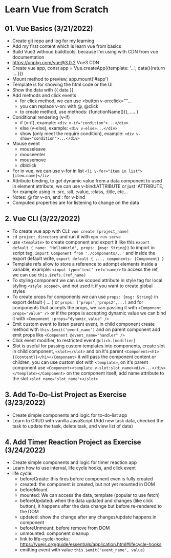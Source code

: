# Learn Vue from Scratch

## 01. Vue Basics (3/21/2022)

- Create git repo and log for my learning
- Add my first content which is learn vue from basics
- Build Vue3 withoud buildtools, because I'm using with CDN from vue documentation
- <https://unpkg.com/vue@3.0.2> Vue3 CDN
- Create vue app, const app = Vue.createApp({template: '...', data(){return ... }})
- Mount method to preview, app.mount('#app')
- Template is for showing the html code or the UI
- Show the data with {{ data }}
- Add methods and click events
  - for click method, we can use <button v-on:click=""...
  - you can replace v-on: with @, @click
  - to create method, use methods: {functionName(){}, .... }
- Conditional rendering (v-if)
  - if (v-if), example: `<div v-if="condition">...</div>`
  - else (v-else), example: `<div v-else>...</div>`
  - show (only meet the require condition), example: `<div v-show="condition">...</div>`
- Mouse event
  - mouseleave
  - mouseenter
  - mousemove
  - dblclick
- For in vue, we can use v-for in list `<li v-for="item in list">{item.name}</li>`
- Attribute binding, to get dynamic value from a data component to used in element attribute, we can use v-bind:ATTRIBUTE or just :ATTRIBUTE, for example using in :src, :alt, :value, :class, :title, etc...
- Notes: @ for v-on, and : for v-bind
- Computed properties are for listening to change on the data

## 2. Vue CLI (3/22/2022)

- To create vue app with CLI: `vue create [project_name]`
- `cd project_directory` and run it with `npm run serve`
- use `<template>` to create component and export it like this `export default { name: 'HelloWorld', props: {msg: String}}` to import in script tag, `import Component from './components/..'` and inside the export default write, `export default { ..., components: {Component} }`
- Template refs allow to store a reference to adompt elements inside a variable, example: `<input type='text' ref='name/>` to access the ref, we can use `this.$refs.(ref_name)`
- To styling component we can use scoped attribute in style tag for local styling `<style scoped>`, and not used it if you want to create global styles
- To create props for components we can use `props: {msg: String}` in export default { ... } or `props: ['props','props2',...]` and for components that accepts the props, we can passing it with `<Component props="value" />` or if the props is accepting dynamic value we can bind it with `<Component :props="dynamic_value" />`
- Emit custom event to listen parent event, in child component create method with `this.$emit('event_name')` and on parent component add emit props like `<Component @event_name="handler" />`
- Click event modifier, to restricted event `@click.[modifier]`
- Slot is useful for passing custom templates into components, create slot in child component, `<slot></slot>` and on it's parent `<Component><h1>{{content}}</h1></Component>` it will pass the component content or children, you can use custom slot with `<template>`, on it's parent component use `<Component><template v-slot:slot_name><div>...</div></template></Component>` on the component itself, add name attribute to the slot `<slot name="slot_name"></slot>`

## 3. Add To-Do-List Project as Exercise (3/23/2022)

- Create simple components and logic for to-do-list app
- Learn to CRUD with vanilla JavaScript (Add new task data, checked the task to update the task, delete task, and view list of data)

## 4. Add Timer Reaction Project as Exercise (3/24/2022)

- Create simple components and logic for timer reaction app
- Learn how to use interval, life cycle hooks, and click event
- life cycle:
  - beforeCreate: this fires before component even is fully created
  - created: the component is created, but not yet mounted in DOM
  - beforeMount
  - mounted: We can access the data, template (popular to use fetch)
  - beforeUpdated: when the data updated and changes (like click button), it happens after the data change but before re-rendered to the DOM
  - updated: show the change after any changes/update happens in component
  - beforeUnmount: before remove from DOM
  - unmounted: component cleanup
  - link to life-cycle-hooks: <https://vuejs.org/guide/essentials/application.html#lifecycle-hooks>
  - emitting event with value `this.$emit('event_name', value)`
  